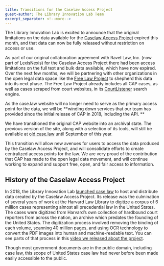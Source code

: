 ```yaml
---
title: Transitions for the Caselaw Access Project
guest-author: The Library Innovation Lab Team
excerpt_separator: <!--more-->
---
```

The Library Innovation Lab is excited to announce that the original limitations on the data available for the [Caselaw Access Project](http://case.law) expired this month, and that data can now be fully released without restriction on access or use.

As part of our original collaboration agreement with Ravel Law, Inc. (now part of LexisNexis) for the Caselaw Access Project there had been access limitations on the full text and bulk data available, which have now expired. Over the next few months, we will be partnering with other organizations in the open legal data space like the [Free Law Project](http://free.law) to shepherd this data into its next phase. The Free Law Project already includes all CAP cases, as well as cases scraped from court websites, in its [CourtListener](https://www.courtlistener.com/) search engine.

As the case.law website will no longer need to serve as the primary access point for the data, we will be **winding down services that our team has provided since the initial release of CAP in 2018, including the API. **

<!--more-->

We have transitioned the original CAP website into an archival state. The previous version of the site, along with a selection of its tools, will still be available at [old.case.law](http://old.case.law) until September of this year.

This transition will allow new avenues for users to access the data produced by the Caselaw Access Project, and will consolidate efforts to create centralized access points for the law. We are very proud of the contribution that CAP has made to the open legal data movement, and will continue working to expand and support free, open, and fair access to information.

## History of the Caselaw Access Project 

In 2018, the Library Innovation Lab [launched case.law](https://www.nytimes.com/2015/10/29/us/harvard-law-library-sacrifices-a-trove-for-the-sake-of-a-free-database.html) to host and distribute data created by the Caselaw Access Project. Its release was the culmination of several years of work at the Harvard Law Library to digitize a corpus of 6 million cases representing almost all precedential law in the United States. The cases were digitized from Harvard’s own collection of hardbound court reporters from across the nation, an archive which predates the founding of the United States. The digitization process involved removing the binding of each volume, scanning 40 million pages, and using OCR technology to convert the PDF images into human and machine-readable text. You can see parts of that process in this [video we released about the project](https://vimeo.com/922493882?share=copy). 

Though most government documents are in the public domain, including case law, this scope of United States case law had never before been made easily accessible to the public. 
